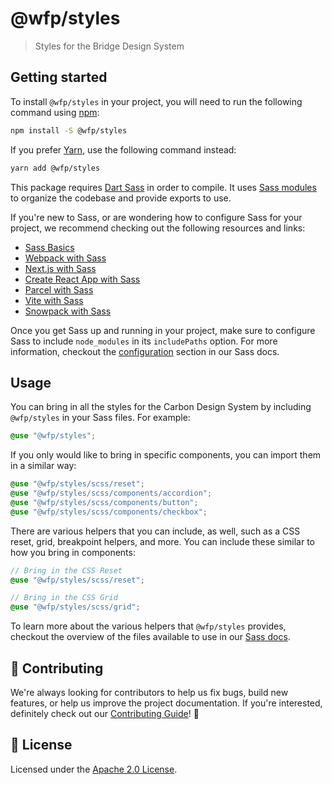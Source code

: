 # @wfp/styles

> Styles for the Bridge Design System

## Getting started

To install `@wfp/styles` in your project, you will need to run the following
command using [npm](https://www.npmjs.com/):

```bash
npm install -S @wfp/styles
```

If you prefer [Yarn](https://yarnpkg.com/en/), use the following command
instead:

```bash
yarn add @wfp/styles
```

This package requires [Dart Sass](http://npmjs.com/package/sass) in order to
compile. It uses
[Sass modules](https://css-tricks.com/introducing-sass-modules/) to organize the
codebase and provide exports to use.

If you're new to Sass, or are wondering how to configure Sass for your project,
we recommend checking out the following resources and links:

- [Sass Basics](https://sass-lang.com/guide)
- [Webpack with Sass](https://webpack.js.org/loaders/sass-loader/)
- [Next.js with Sass](https://nextjs.org/docs/basic-features/built-in-css-support#sass-support)
- [Create React App with Sass](https://create-react-app.dev/docs/adding-a-sass-stylesheet/)
- [Parcel with Sass](https://v2.parceljs.org/languages/sass/)
- [Vite with Sass](https://vitejs.dev/guide/features.html#css-pre-processors)
- [Snowpack with Sass](https://www.snowpack.dev/guides/sass/)

Once you get Sass up and running in your project, make sure to configure Sass to
include `node_modules` in its `includePaths` option. For more information,
checkout the [configuration](./docs/sass.md#configuration) section in our Sass
docs.

## Usage

You can bring in all the styles for the Carbon Design System by including
`@wfp/styles` in your Sass files. For example:

```scss
@use "@wfp/styles";
```

If you only would like to bring in specific components, you can
import them in a similar way:

```scss
@use "@wfp/styles/scss/reset";
@use "@wfp/styles/scss/components/accordion";
@use "@wfp/styles/scss/components/button";
@use "@wfp/styles/scss/components/checkbox";
```

There are various helpers that you can include, as well, such as a
CSS reset, grid, breakpoint helpers, and more. You can include these similar to
how you bring in components:

```scss
// Bring in the CSS Reset
@use "@wfp/styles/scss/reset";

// Bring in the CSS Grid
@use "@wfp/styles/scss/grid";
```

To learn more about the various helpers that `@wfp/styles` provides, checkout
the overview of the files available to use in our
[Sass docs](./docs/sass.md#files).

## 🙌 Contributing

We're always looking for contributors to help us fix bugs, build new features,
or help us improve the project documentation. If you're interested, definitely
check out our [Contributing Guide](/.github/CONTRIBUTING.md)! 👀

## 📝 License

Licensed under the [Apache 2.0 License](/LICENSE).
